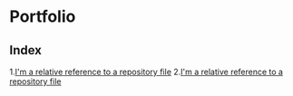 # Portfolio

## Index
1.[I'm a relative reference to a repository file](/models)
2.[I'm a relative reference to a repository file](/exploritory/)
